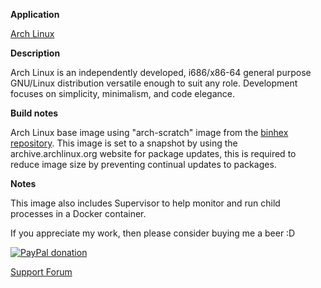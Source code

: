 **Application**

[Arch Linux](https://www.archlinux.org/)

**Description**

Arch Linux is an independently developed, i686/x86-64 general purpose GNU/Linux distribution versatile enough to suit any role. Development focuses on simplicity, minimalism, and code elegance.

**Build notes**

Arch Linux base image using "arch-scratch" image from the [binhex repository](https://hub.docker.com/r/binhex/arch-scratch/). This image is set to a snapshot by using the archive.archlinux.org website for package updates, this is required to reduce image size by preventing continual updates to packages.

**Notes**

This image also includes Supervisor to help monitor and run child processes in a Docker container.

If you appreciate my work, then please consider buying me a beer  :D

[![PayPal donation](https://www.paypal.com/en_US/i/btn/btn_donate_SM.gif)](https://www.paypal.com/cgi-bin/webscr?cmd=_s-xclick&hosted_button_id=MM5E27UX6AUU4)

[Support Forum](http://lime-technology.com/forum/index.php?topic=45811.0)